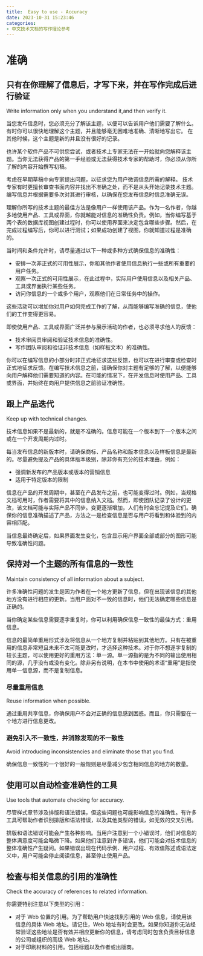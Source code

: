 ```yaml
---
title:  Easy to use - Accuracy
date: 2023-10-31 15:23:46
categories:
- 中文技术文档的写作理论参考
---
```


# 准确

## 只有在你理解了信息后，才写下来，并在写作完成后进行验证

Write information only when you understand it,and then verify it.

当您发布信息时，您必须充分了解该主题，以便可以告诉用户他们需要了解什么。 有时你可以很快地理解这个主题，并且能够毫无困难地准确、清晰地写出它。 在其他时候，这个主题是新的并且没有很好的记录。

也许某个软件产品不可供您尝试，或者技术上专家无法在一开始就向您解释该主题。当你无法获得产品的第一手经验或无法获得技术专家的帮助时，你必须从你所了解的内容开始撰写初稿。

考虑在早期草稿中向专家提出问题，以征求您为用户微调信息所需的解释。 技术专家有时更擅长审查书面内容并找出不准确之处，而不是从头开始记录技术主题。 编写信息并根据需要多次对其进行审核，以确保在您发布信息时信息准确无误。

理解你所写的技术主题的最佳方法是像用户一样使用该产品。作为一名作者，你越多地使用产品、工具或界面，你就越能对信息的准确性负责。例如，当你编写基于两个表的数据库视图创建过程时，你可以使用界面来决定包含哪些步骤。然后，在完成过程编写后，你可以进行测试；如果成功创建了视图，你就知道过程是准确的。

当时间和条件允许时，请尽量通过以下一种或多种方式确保信息的准确性：
- 安排一次非正式的可用性展示，你和其他作者使用信息执行一些或所有重要的用户任务。
- 观察一次正式的可用性展示，在此过程中，实际用户使用信息以及相关产品、工具或界面执行某些任务。
- 访问你信息的一个或多个用户，观察他们在日常任务中的操作。

这些活动可以增加你对用户如何完成工作的了解，从而能够编写准确的信息，使他们的工作变得更容易。

即使使用产品、工具或界面广泛并参与展示活动的作者，也必须寻求他人的反馈：
- 技术审阅员审阅和验证技术信息的准确性。
- 写作团队审阅和验证非技术信息（如样板文本）的准确性。

你可以在编写信息的小部分时非正式地征求这些反馈，也可以在进行审查或检查时正式地征求反馈。在编写技术信息之前，请确保你对主题有足够的了解，以便能够向用户解释他们需要知道的内容。在可能的情况下，在开发信息时使用产品、工具或界面，并始终在向用户提供信息之前验证准确性。

## 跟上产品迭代

Keep up with technical changes.

技术信息如果不是最新的，就是不准确的。信息可能在一个版本到下一个版本之间或在一个开发周期内过时。

每当发布信息的新版本时，请确保商标、产品名称和版本信息以及样板信息是最新的。尽量避免提及产品的具体版本级别，除非你有充分的技术理由，例如：
- 强调新发布的产品版本或版本的营销信息
- 适用于特定版本的限制

信息在产品的开发周期中，甚至在产品发布之前，也可能变得过时。例如，当规格文档可用时，作者需要将其中的信息纳入文档。然而，即使团队记录了设计的更改，该文档可能与实际产品不同步。变更逐渐增加，人们有时会忘记提及它们。确保你的信息准确描述了产品，方法之一是检查信息是否与用户将看到和体验到的内容相匹配。

当信息最终确定后，如果界面发生变化，包含显示用户界面全部或部分的图形可能导致准确性问题。

## 保持对一个主题的所有信息的一致性

Maintain consistency of all information about a subject.

许多准确性问题的发生是因为作者在一个地方更新了信息，但在出现该信息的其他地方没有进行相应的更新。当用户面对不一致的信息时，他们无法确定哪些信息是正确的。

当你确定某些信息需要逐字重复时，你可以利用确保信息一致性的最佳方式：重用信息。

信息的最简单重用形式涉及将信息从一个地方复制并粘贴到其他地方。只有在被重用的信息非常短且未来不太可能更改时，才选择这种技术。对于你不想逐字复制的较长主题，可以使用更好的重用方法：单一源。单一源指的是为不同的输出使用相同的源，几乎没有或没有变化。除非另有说明，在本书中使用的术语“重用”是指使用单一信息源，而不是复制信息。

### 尽量重用信息

Reuse information when possible.

通过重用共享信息，你确保用户不会对正确的信息感到困惑。而且，你只需要在一个地方进行信息更改。

### 避免引入不一致性，并消除发现的不一致性

Avoid introducing inconsistencies and eliminate those that you find.

确保信息一致性的一个很好的一般规则是尽量减少包含相同信息的地方的数量。

## 使用可以自动检查准确性的工具

Use tools that automate checking for accuracy.


尽管样式章节涉及排版和语法错误，但这些问题也可能影响信息的准确性。有许多工具可帮助作者识别排版和语法错误，以及其他类型的错误，如无效的交叉引用。

排版和语法错误可能会产生各种影响。当用户注意到一个小错误时，他们对信息的整体满意度可能会略微下降。如果他们注意到许多错误，他们可能会对技术信息的整体准确性产生疑问。如果错误出现在代码示例、用户过程、有效值陈述或语法定义中，用户可能会停止阅读信息，甚至停止使用产品。

## 检查与相关信息的引用的准确性

Check the accuracy of references to related information.

你需要特别注意以下类型的引用：
- 对于 Web 位置的引用。为了帮助用户快速找到引用的 Web 信息，请使用该信息的具体 Web 地址。请记住，Web 地址有时会更改。如果你知道你无法经常验证这些地址是否有效并相应更新你的信息，请考虑同时包含负责目标信息的公司或组织的高级 Web 地址。
- 对于印刷材料的引用。包括标题以及作者或出版商。